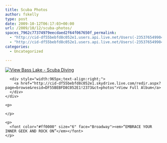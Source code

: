 ```yaml
---
title: Scuba Photos
author: fskelly
type: post
date: 2009-10-12T06:17:03+00:00
url: /2009/10/12/scuba-photos/
spaces_7962c77374979eecdaed2f64f067650f_permalink:
  - "http://cid-df55bebfd8c052e1.users.api.live.net/Users(-2353765499046702367)/Blogs('DF55BEBFD8C052E1!116')/Entries('DF55BEBFD8C052E1!2394')?authkey=22Fzl6To93U%24"
  - "http://cid-df55bebfd8c052e1.users.api.live.net/Users(-2353765499046702367)/Blogs('DF55BEBFD8C052E1!116')/Entries('DF55BEBFD8C052E1!2394')?authkey=22Fzl6To93U%24"
categories:
  - Uncategorized

---
```

<div id="msgcns!DF55BEBFD8C052E1!2394" class="bvMsg">
  <p>
    <div style="display:inline;float:none;margin:0;padding:0;">
      <a style="border:0;" href="http://cid-df55bebfd8c052e1.skydrive.live.com/redir.aspx?page=browse&resid=DF55BEBFD8C052E1!2373&ct=photos"><img style="border:0;" alt="View Bass Lake - Scuba Diving" src="http://fskelly.files.wordpress.com/2009/10/inlinerepresentationc84ab9b67f0b4ccc.jpg?w=300" /></a></p> 
      
      <div style="width:965px;text-align:right;">
        <a href="http://cid-df55bebfd8c052e1.skydrive.live.com/redir.aspx?page=browse&resid=DF55BEBFD8C052E1!2373&ct=photos">View Full Album</a>
      </div>
    </div>
    
    <p>
       
    </p>
    
    <p>
      <font color="#ff0000" size="6" face="Broadway"><em>“EMBRACE YOUR INNER GEEK AND ROCK ON”</em></font>
    </p>
  </p>
</div>